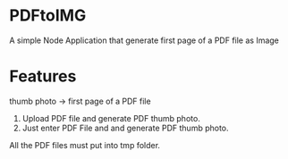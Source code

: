 # PDFtoIMG
A simple Node Application that generate first page of a PDF file as Image

# Features
thumb photo -> first page of a PDF file
1. Upload PDF file and generate PDF thumb photo.
2. Just enter PDF File and and generate PDF thumb photo.

All the PDF files must put into tmp folder.
